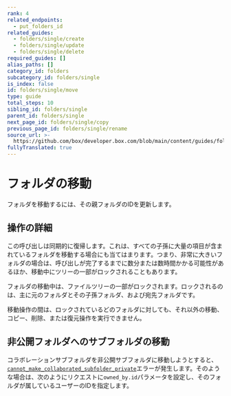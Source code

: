 ```yaml
---
rank: 4
related_endpoints:
  - put_folders_id
related_guides:
  - folders/single/create
  - folders/single/update
  - folders/single/delete
required_guides: []
alias_paths: []
category_id: folders
subcategory_id: folders/single
is_index: false
id: folders/single/move
type: guide
total_steps: 10
sibling_id: folders/single
parent_id: folders/single
next_page_id: folders/single/copy
previous_page_id: folders/single/rename
source_url: >-
  https://github.com/box/developer.box.com/blob/main/content/guides/folders/single/move.md
fullyTranslated: true
---
```

# フォルダの移動

フォルダを移動するには、その親フォルダのIDを更新します。

<Samples id="put_folders_id" variant="move">

</Samples>

## 操作の詳細

<!-- markdownlint-disable line-length -->

この呼び出しは同期的に復帰します。これは、すべての子孫に大量の項目が含まれているフォルダを移動する場合にも当てはまります。つまり、非常に大きいフォルダの場合は、呼び出しが完了するまでに数分または数時間かかる可能性があるほか、移動中にツリーの一部がロックされることもあります。

フォルダの移動中は、ファイルツリーの一部がロックされます。ロックされるのは、主に元のフォルダとその子孫フォルダ、および宛先フォルダです。

移動操作の間は、ロックされているどのフォルダに対しても、それ以外の移動、コピー、削除、または復元操作を実行できません。

## 非公開フォルダへのサブフォルダの移動

コラボレーションサブフォルダを非公開サブフォルダに移動しようとすると、[`cannot_make_collaborated_subfolder_private`](../../api-calls/permissions-and-errors/common-errors.md#400-bad-request)エラーが発生します。そのような場合は、次のようにリクエストに`owned_by.id`パラメータを設定し、そのフォルダが属しているユーザーのIDを指定します。

<Samples id="put_folders_id" variant="move_private">

</Samples>

